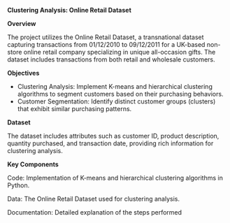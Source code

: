 **Clustering Analysis: Online Retail Dataset**

**Overview**

The project utilizes the Online Retail Dataset, a transnational dataset capturing transactions from 01/12/2010 to 09/12/2011 for a UK-based non-store online retail company specializing in unique all-occasion gifts. The dataset includes transactions from both retail and wholesale customers.

**Objectives**

- Clustering Analysis: Implement K-means and hierarchical clustering algorithms to segment customers based on their purchasing behaviors.
- Customer Segmentation: Identify distinct customer groups (clusters) that exhibit similar purchasing patterns.

**Dataset**

The dataset includes attributes such as customer ID, product description, quantity purchased, and transaction date, providing rich information for clustering analysis.

**Key Components**

Code: Implementation of K-means and hierarchical clustering algorithms in Python.

Data: The Online Retail Dataset used for clustering analysis.

Documentation: Detailed explanation of the steps performed
